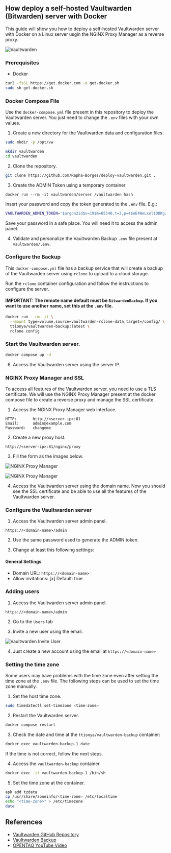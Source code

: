 ## How deploy a self-hosted Vaultwarden (Bitwarden) server with Docker

This guide will show you how to deploy a self-hosted Vaultwarden server with Docker on a Linux server usgin the NGINX Proxy Manager as a reverse proxy.

![Vaultwarden](static/vaultwarden.png)

### Prerequisites

- Docker

```bash
curl -fsSL https://get.docker.com -o get-docker.sh
sudo sh get-docker.sh
```

### Docker Compose File

Use the `docker-compose.yml` file present in this repository to deploy the Vaultwarden server. You just need to change the `.env` files with your own values.

1. Create a new directory for the Vaultwarden data and configuration files.

```bash
sudo mkdir -p /opt/vw
```

```bash
mkdir vaultwarden
cd vaultwarden
```

2. Clone the repository.

```bash
git clone https://github.com/Rapha-Borges/deploy-vaultwarden.git .
```

3. Create the ADMIN Token using a temporary container

```
docker run --rm -it vaultwarden/server /vaultwarden hash
```

Insert your password and copy the token generated to the `.env` file. E.g.:

```bash
VAULTWARDEN_ADMIN_TOKEN='$argon2id$v=19$m=65540,t=3,p=4$eE4WeLxol1ODKg/1EZF6vN6xaKkbStz+6aMalproaC0$7UZak49fRr3r/tK63DLgnSlzIFoEHyk0tFhfETcTe3E'
```

Save your password in a safe place. You will need it to access the admin panel.

4. Validate and personalize the Vaultwarden Backup `.env` file present at `vaultwarden/.env`.

### Configure the Backup

This `docker-compose.yml` file has a backup service that will create a backup of the Vaultwarden server using `rclone` to upload to a cloud storage.

Run the `rclone` container configuration and follow the instructions to configure the server.

#### IMPORTANT: The remote name default must be `BitwardenBackup`. If you want to use another name, set this at the `.env` file.

```bash
docker run --rm -it \
  --mount type=volume,source=vaultwarden-rclone-data,target=/config/ \
  ttionya/vaultwarden-backup:latest \
  rclone config
```

### Start the Vaultwarden server.

```bash
docker compose up -d
```

6. Access the Vaultwarden server using the server IP.

### NGINX Proxy Manager and SSL

To access all features of the Vaultwarden server, you need to use a TLS certificate. We will use the NGINX Proxy Manager present at the docker compose file to create a reverse proxy and manage the SSL certificate.

1. Access the NGINX Proxy Manager web interface.

```
HTTP:       http://<server-ip>:81
Email:      admin@example.com
Password:   changeme
```

2. Create a new proxy host.

```
http://<server-ip>:81/nginx/proxy
```

3. Fill the form as the images below.

![NGINX Proxy Manager](static/nginx-proxy-1.png)

![NGINX Proxy Manager](static/nginx-proxy-2.png)

4. Access the Vaultwarden server using the domain name. Now you should see the SSL certificate and be able to use all the features of the Vaultwarden server.

### Configure the Vaultwarden server

1. Access the Vaultwarden server admin panel.

```
https://<domain-name>/admin
```

2. Use the same password used to generate the ADMIN token.

3. Change at least this following settings:

#### General Settings
- Domain URL: `https://<domain-name>`
- Allow invitations: [x] Default: true

### Adding users

1. Access the Vaultwarden server admin panel.

```
https://<domain-name>/admin
```

2. Go to the `Users` tab

3. Invite a new user using the email.

![Vaultwarden Invite User](static/invite.png)

4. Just create a new account using the email at `https://<domain-name>`

### Setting the time zone

Some users may have problems with the time zone even after setting the time zone at the `.env` file. The following steps can be used to set the time zone manually.

1. Set the host time zone.

```bash
sudo timedatectl set-timezone <time-zone>
```

2. Restart the Vaultwarden server.

```bash
docker compose restart
```

3. Check the date and time at the `ttionya/vaultwarden-backup` container:

```bash
docker exec vaultwarden-backup-1 date
```

If the time is not correct, follow the next steps.

4. Access the `vaultwarden-backup` container.

```bash
docker exec -it vaultwarden-backup-1 /bin/sh
```

5. Set the time zone at the container.

```bash
apk add tzdata
cp /usr/share/zoneinfo/<time-zone> /etc/localtime
echo "<time-zone>" > /etc/timezone
date
```


## References

- [Vaultwarden GitHub Repository](https://github.com/dani-garcia/vaultwarden)
- [Vaultwarden Backup](https://github.com/ttionya/vaultwarden-backup)
- [OPENTAQ YouTube Video](https://www.youtube.com/watch?v=v_7vJDwGWug&t=326s&ab_channel=OPENTAQ)